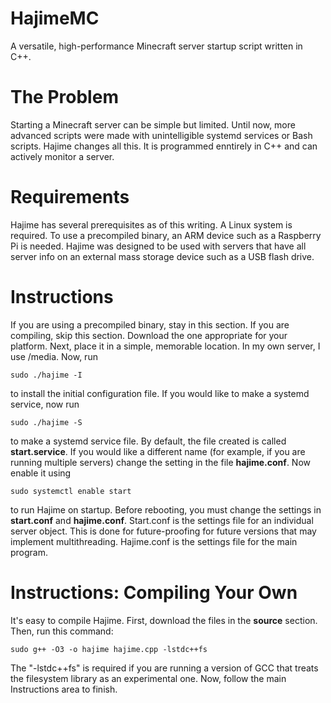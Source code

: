 # HajimeMC
A versatile, high-performance Minecraft server startup script written in C++.

# The Problem
Starting a Minecraft server can be simple but limited. Until now, more advanced scripts were made with unintelligible systemd services or Bash scripts. Hajime changes all this. It is programmed enntirely in C++ and can actively monitor a server.

# Requirements
Hajime has several prerequisites as of this writing. A Linux system is required. To use a precompiled binary, an ARM device such as a Raspberry Pi is needed. Hajime was designed to be used with servers that have all server info on an external mass storage device such as a USB flash drive.

# Instructions
If you are using a precompiled binary, stay in this section. If you are compiling, skip this section. Download the one appropriate for your platform. Next, place it in a simple, memorable location. In my own server, I use /media. Now, run 

    sudo ./hajime -I
to install the initial configuration file. If you would like to make a systemd service, now run

    sudo ./hajime -S
to make a systemd service file. By default, the file created is called **start.service**. If you would like a different name (for example, if you are running multiple servers) change the setting in the file **hajime.conf**. Now enable it using

    sudo systemctl enable start
to run Hajime on startup. Before rebooting, you must change the settings in **start.conf** and **hajime.conf**. Start.conf is the settings file for an individual server object. This is done for future-proofing for future versions that may implement multithreading. Hajime.conf is the settings file for the main program.

# Instructions: Compiling Your Own
It's easy to compile Hajime. First, download the files in the **source** section. Then, run this command:

    sudo g++ -O3 -o hajime hajime.cpp -lstdc++fs
The "-lstdc++fs" is required if you are running a version of GCC that treats the filesystem library as an experimental one. Now, follow the main Instructions area to finish.
   
